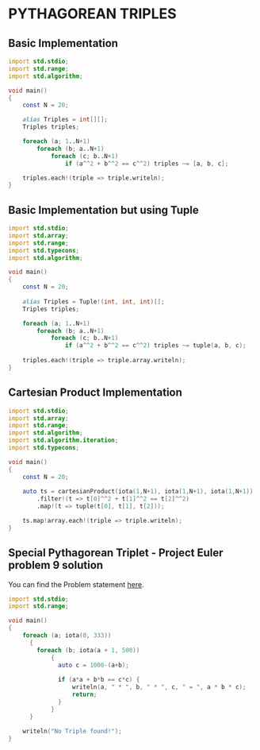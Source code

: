 # PYTHAGOREAN TRIPLES


## Basic Implementation

```D
import std.stdio;
import std.range;
import std.algorithm;

void main()
{
    const N = 20;

    alias Triples = int[][];
    Triples triples;

    foreach (a; 1..N+1)
        foreach (b; a..N+1)
            foreach (c; b..N+1)
                if (a^^2 + b^^2 == c^^2) triples ~= [a, b, c];

    triples.each!(triple => triple.writeln);
}
```

## Basic Implementation but using Tuple

```D
import std.stdio;
import std.array;
import std.range;
import std.typecons;
import std.algorithm;

void main()
{
    const N = 20;
    
    alias Triples = Tuple!(int, int, int)[]; 
    Triples triples;

    foreach (a; 1..N+1)
        foreach (b; a..N+1)
            foreach (c; b..N+1)
                if (a^^2 + b^^2 == c^^2) triples ~= tuple(a, b, c);
    
    triples.each!(triple => triple.array.writeln);
}
```

## Cartesian Product Implementation

```D
import std.stdio;
import std.array;
import std.range;
import std.algorithm;
import std.algorithm.iteration;
import std.typecons;

void main()
{
    const N = 20;
    
    auto ts = cartesianProduct(iota(1,N+1), iota(1,N+1), iota(1,N+1))
        .filter!(t => t[0]^^2 + t[1]^^2 == t[2]^^2)
        .map!(t => tuple(t[0], t[1], t[2]));

    ts.map!array.each!(triple => triple.writeln);
}
```
## Special Pythagorean Triplet - Project Euler problem 9 solution

You can find the Problem statement [here](https://projecteuler.net/problem=9).

```D
import std.stdio;
import std.range;

void main()
{
    foreach (a; iota(0, 333))
      {
        foreach (b; iota(a + 1, 500))
            {
              auto c = 1000-(a+b);
              
              if (a*a + b*b == c*c) {
                  writeln(a, " * ", b, " * ", c, " = ", a * b * c);
                  return;
              }
            }
      }
   
    writeln("No Triple found!");
}
```
